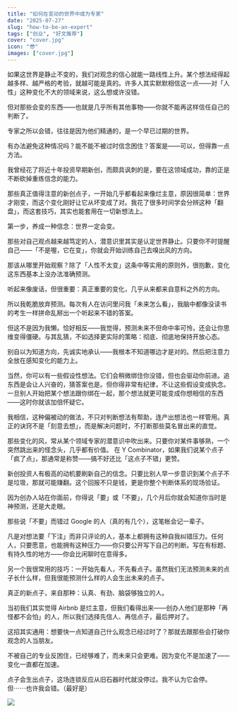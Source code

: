 ```yaml
---
title: "如何在变动的世界中成为专家"
date: "2025-07-27"
slug: "how-to-be-an-expert"
tags: ["创业", "好文推荐"]
cover: "cover.jpg"
icon: "😎"
images: ["cover.jpg"]
---
```

如果这世界是静止不变的，我们对观念的信心就能一路线性上升。某个想法经得起越多样、越严格的考验，就越可能是真的。许多人其实默默相信这一点——对「人性」这种变化不大的领域来说，这么想或许没错。



但对那些会变的东西——也就是几乎所有其他事物——你就不能再这样信任自己的判断了。



专家之所以会错，往往是因为他们精通的，是一个早已过期的世界。



有办法避免这种情况吗？能不能不被过时信念困住？答案是——可以，但得靠一点方法。



我曾经花了将近十年投资早期新创，而颇具讽刺的是，要在这领域成功，靠的正是不断砍掉重练信念的能力。



那些真正值得注意的新创点子，一开始几乎都看起来像烂主意，原因很简单：世界才刚变，而这个变化刚好让它从坏变成了对。我花了很多时间学会分辨这种「翻盘」，而这套技巧，其实也能套用在一切新想法上。



第一步，养成一种信念：世界一定会变。



那些对自己观点越来越笃定的人，潜意识里其实是认定世界静止。只要你不时提醒自己——「不是喔，它在变」，你就会开始训练自己去嗅出风的方向。



那该从哪里开始观察？除了「人性不太变」这条中等实用的原则外，很抱歉，变化这东西基本上没办法准确预测。



听起来像废话，但很重要：真正重要的变化，几乎从来都来自意料之外的方向。



所以我乾脆放弃预测。每次有人在访问里问我「未来怎么看」，我脑中都像没读书的考生一样拼命乱掰出一个听起来不错的答案。



但这不是因为我懒。恰好相反——我觉得，预测未来不但命中率可怜，还会让你思维变得僵硬。与其乱猜，不如选择更实际的策略：彻底、彻底地保持开放心态。



别自以为知道方向，先诚实地承认——我根本不知道哪边才是对的。然后把注意力全放在感知变化的能力上。



当然，你可以有一些假设性想法。它们会稍微绑住你没错，但也会驱动你前进。追东西是会让人兴奋的，猜答案也是。但你得非常有纪律，不让这些假设变成执念。
一旦别人开始把某个想法跟你绑在一起，那个想法就更可能变成你想相信的东西——这时你就该加倍怀疑它。



我相信，这种偏被动的做法，不只对判断想法有帮助，连产出想法也一样管用。真正的诀窍不是「刻意去想」，而是解决问题时，不打断那些莫名冒出来的直觉。



那些变化的风，常从某个领域专家的潜意识中吹出来。只要你对某件事够熟，一个突然跳出来的怪念头，几乎都有价值。
在 Y Combinator，如果我们说某个点子「疯了点」，那通常是称赞——搞不好还比「这点子不错」更赞。



新创投资人有极高的动机要刷新自己的信念。只要比别人早一步意识到某个点子不是垃圾，那就可能赚翻。这个回报不只是钱，更是你整个判断体系的现场验证。



因为创办人站在你面前，你得说「要」或「不要」，几个月后你就会知道你当时是神预测，还是大走眼。



那些说「不要」而错过 Google 的人（真的有几个），这笔帐会记一辈子。



凡是对想法要「下注」而非只评论的人，基本上都拥有这种自我纠错压力。任何人，只要愿意，也能拥有这种压力——你只要公开写下自己的判断。写在有标题、有持久性的地方——你会比闲聊时在意得多。



另一个我很常用的技巧：一开始先看人，不先看点子。虽然我们无法预测未来的点子长什么样，但我很能预测什么样的人会生出未来的点子。



真正的新点子，来自那种：认真、有劲、脑袋够独立的人。



当初我们其实觉得 Airbnb 是烂主意，但我们看得出来——创办人他们是那种「再怪都不会怕」的人，所以我们选择先信人、再信点子，最后押对了。



这招其实通用：想要快一点知道自己什么观念已经过时了？那就去跟那些会打破你观念的人当朋友。



不被自己的专业反困住，已经够难了，而未来只会更难。因为变化不是加速了——变化一直都在加速。



点子会生出点子，这场连锁反应从旧石器时代就没停过。我不认为它会停。
但⋯⋯也许我会错。（最好是）




![](https://prod-files-secure.s3.us-west-2.amazonaws.com/112d0858-5090-4d34-a606-b75eb8d65fd2/46476355-9cf3-4e99-9b7a-3531bc426380/1000202064.png?X-Amz-Algorithm=AWS4-HMAC-SHA256&X-Amz-Content-Sha256=UNSIGNED-PAYLOAD&X-Amz-Credential=ASIAZI2LB4663KPN2BZO%2F20250921%2Fus-west-2%2Fs3%2Faws4_request&X-Amz-Date=20250921T072615Z&X-Amz-Expires=3600&X-Amz-Security-Token=IQoJb3JpZ2luX2VjEIX%2F%2F%2F%2F%2F%2F%2F%2F%2F%2FwEaCXVzLXdlc3QtMiJIMEYCIQCN5bCB9SJW2g86AqU8awYcAltLpJOxaMxBnUbIqRWrkgIhAI%2FLRkyWHv7GjkkcIJRguwW6HUw2bEDE1TGldZJOB6glKogECP7%2F%2F%2F%2F%2F%2F%2F%2F%2F%2FwEQABoMNjM3NDIzMTgzODA1IgwB9zRowmPh9e%2B4EaMq3AMLORSEtU3S3U2zwvOXnoDrG1Y6skrNRCvphq1y6ibBbCeBWmbdhv6vj8XWP%2BLpmxLjqUqEuVEgqkmf2jM6SxihOu%2FkxzGAtYeiJcx%2Bv3MPij2JTJSSYQt3p5%2BLxXEx28QjXGWAD1tx96A%2Bb8Gv3F8rd9AibScDNW7DlUgRGbqzw5ilJtEzBvFkznfW54BqkONA7eW0QIhTOf97rJ2UFZTCqQTxGuKyDRQ1nzi7UMVdinFlN4gp7n3k2WC9hdDq2c5wozCtmXQSpiFd%2BLakJgzxehSIcBOFnLhlKmOIC8SaIwB1e3T54z8%2BHoFgqC6vaPBzpnFVMG8TyyNAyEmr9qREe50d8J4oebhKju4N66pbFcXjPTjBudX1hI6jCdhYV7I7G6kWErLiikh3fNDjvkicTQ%2F2kWz4%2BtMrTqK9fY9bi1GUq2Lc0GpRZvM0KrOMhPhyfNgYHkRnsurBYAc7IMvTg15ho2D1j4RADaIm3yrv%2FJrkdYHFi1ok5CHwKjsFieH5xmRgcb%2FAMG1TlcdA4grMcMg681cLjxq%2Bk0YU72hNGcLfVyE%2Fzt77gurfODgwXuinhu0HZI4QDFDUkPRql4dkiLmMVTQNhpkCOb9pdNWVwn%2BxW%2Bu%2BZjVL52dE1zC4%2Fr3GBjqkAXZVaJbxNR7hOwbEOM6DAvMxbW3cFjjPM2DZRMHmsAIMt3%2Fd64bXesXCAT0DFtv%2Bh6qCEuidGZI6%2BdQBkU4CmW3Xx17oUP3Cq2IdsRMp1DrK9tXtNW%2Bzwkj5R3UHfqmJL4xyauPusv9eIbweoo0t1HAFXT2PMpBDW4aktsImjUQ8geZObv8ovGTw0G6pt4RaRLhlAqvDXn6oFkpwqkmEAO1W%2FX5y&X-Amz-Signature=e98ab0810a44d4a15b1965b8a17b869695b8882e00a25bca80b9f7336c417131&X-Amz-SignedHeaders=host&x-amz-checksum-mode=ENABLED&x-id=GetObject)


